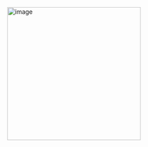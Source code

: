 <img width="307" alt="image" src="https://github.com/MaryiaBabinskaya/Discrete_math-UJ/assets/94359114/84616187-8904-4908-a91b-35a523f9b470">
